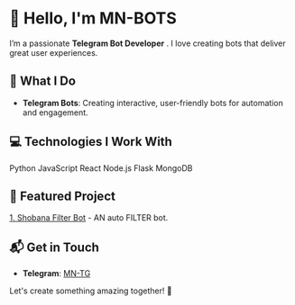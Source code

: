 <!DOCTYPE html>
<html lang="en">
<head>
  <meta charset="UTF-8">
  <meta name="viewport" content="width=device-width, initial-scale=1.0">
  <link rel="stylesheet" href="lolo.css">
</head>
<body>
  <div class="intro">
    <h1>👋 Hello, I'm MN-BOTS </h1>
    <p>I’m a passionate <strong>Telegram Bot Developer</strong> . I love creating bots that deliver great user experiences.</p>
  </div>

  <div class="section">
    <h2>🚀 What I Do</h2>
    <ul>
      <li><strong>Telegram Bots</strong>: Creating interactive, user-friendly bots for automation and engagement.</li>
    </ul>
  </div>

  <div class="section">
    <h2>💻 Technologies I Work With</h2>
    <div class="tech-stack">
      <span class="tech-item">Python</span>
      <span class="tech-item">JavaScript</span>
      <span class="tech-item">React</span>
      <span class="tech-item">Node.js</span>
      <span class="tech-item">Flask</span>
      <span class="tech-item">MongoDB</span>
    </div>
  </div>

  <div class="section">
    <h2>🌟 Featured Project</h2>
    <p><a href="https://github.com/mn-bots/ShobanaFilterBot" class="project-link">1. Shobana Filter Bot</a> - AN auto FILTER bot.</p>
  </div>

  <div class="section">
    <h2>📬 Get in Touch</h2>
    <ul>
      <li><strong>Telegram</strong>: <a href="https://t.me/mrmntg">MN-TG</a></li>
    </ul>
  </div>

  <div class="footer">
    <p>Let's create something amazing together! 🚀</p>
  </div>
</body>
</html>
